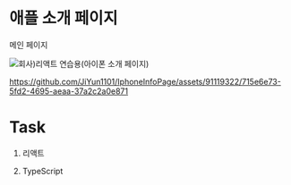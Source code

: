 # 애플 소개 페이지


메인 페이지

![회사)리액트 연습용(아이폰 소개 페이지)](https://github.com/JiYun1101/IphoneInfoPage/assets/91119322/22ad7171-1a91-456f-9f0c-7528df11122b)



https://github.com/JiYun1101/IphoneInfoPage/assets/91119322/715e6e73-5fd2-4695-aeaa-37a2c2a0e871




# Task

1. 리액트

2. TypeScript
